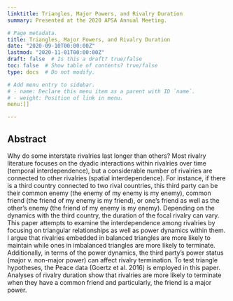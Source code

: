 ```yaml
---
linktitle: Triangles, Major Powers, and Rivalry Duration
summary: Presented at the 2020 APSA Annual Meeting.

# Page metadata.
title: Triangles, Major Powers, and Rivalry Duration
date: "2020-09-10T00:00:00Z"
lastmod: "2020-11-01T00:00:00Z"
draft: false  # Is this a draft? true/false
toc: false  # Show table of contents? true/false
type: docs  # Do not modify.

# Add menu entry to sidebar.
# - name: Declare this menu item as a parent with ID `name`.
# - weight: Position of link in menu.
menu:[]

---
```


## Abstract 

Why do some interstate rivalries last longer than others? Most rivalry literature focuses on the dyadic interactions within rivalries over time (temporal interdependence), but a considerable number of rivalries are connected to other rivalries (spatial interdependence). For instance, if there is a third country connected to two rival countries, this third party can be their common enemy (the enemy of my enemy is my enemy), common friend (the friend of my enemy is my friend), or one’s friend as well as the other’s enemy (the friend of my enemy is my enemy). Depending on the dynamics with the third country, the duration of the focal rivalry can vary. This paper attempts to examine the interdependence among rivalries by focusing on triangular relationships as well as power dynamics within them. I argue that rivalries embedded in balanced triangles are more likely to maintain while ones in imbalanced triangles are more likely to terminate. Additionally, in terms of the power dynamics, the third party’s power status (major v. non-major power) can affect rivalry termination. To test triangle hypotheses, the Peace data (Goertz et al. 2016) is employed in this paper. Analyses of rivalry duration show that rivalries are more likely to terminate when they have a common friend and particularly, the friend is a major power.
